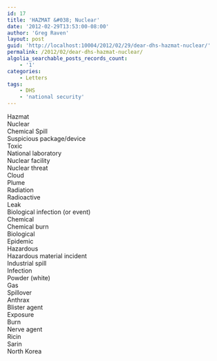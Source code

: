 ```yaml
---
id: 17
title: 'HAZMAT &#038; Nuclear'
date: '2012-02-29T13:53:00-08:00'
author: 'Greg Raven'
layout: post
guid: 'http://localhost:10004/2012/02/29/dear-dhs-hazmat-nuclear/'
permalink: /2012/02/dear-dhs-hazmat-nuclear/
algolia_searchable_posts_records_count:
    - '1'
categories:
    - Letters
tags:
    - DHS
    - 'national security'
---
```


Hazmat  
Nuclear  
Chemical Spill  
Suspicious package/device  
Toxic  
National laboratory  
Nuclear facility  
Nuclear threat  
Cloud  
Plume  
Radiation  
Radioactive  
Leak  
Biological infection (or event)  
Chemical  
Chemical burn  
Biological  
Epidemic  
Hazardous  
Hazardous material incident  
Industrial spill  
Infection  
Powder (white)  
Gas  
Spillover  
Anthrax  
Blister agent  
Exposure  
Burn  
Nerve agent  
Ricin  
Sarin  
North Korea